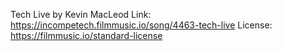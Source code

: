 Tech Live by Kevin MacLeod
Link: https://incompetech.filmmusic.io/song/4463-tech-live
License: https://filmmusic.io/standard-license
